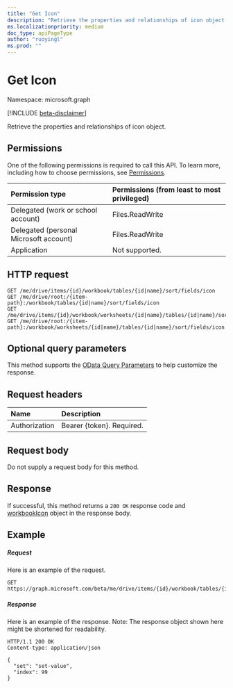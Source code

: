 ```yaml
---
title: "Get Icon"
description: "Retrieve the properties and relationships of icon object."
ms.localizationpriority: medium
doc_type: apiPageType
author: "ruoyingl"
ms.prod: ""
---
```


# Get Icon

Namespace: microsoft.graph

[!INCLUDE [beta-disclaimer](../../includes/beta-disclaimer.md)]

Retrieve the properties and relationships of icon object.
## Permissions
One of the following permissions is required to call this API. To learn more, including how to choose permissions, see [Permissions](/graph/permissions-reference).

|Permission type      | Permissions (from least to most privileged)              |
|:--------------------|:---------------------------------------------------------|
|Delegated (work or school account) | Files.ReadWrite    |
|Delegated (personal Microsoft account) | Files.ReadWrite    |
|Application | Not supported. |

## HTTP request
<!-- { "blockType": "ignored" } -->
```http
GET /me/drive/items/{id}/workbook/tables/{id|name}/sort/fields/icon
GET /me/drive/root:/{item-path}:/workbook/tables/{id|name}/sort/fields/icon
GET /me/drive/items/{id}/workbook/worksheets/{id|name}/tables/{id|name}/sort/fields/icon
GET /me/drive/root:/{item-path}:/workbook/worksheets/{id|name}/tables/{id|name}/sort/fields/icon
```
## Optional query parameters
This method supports the [OData Query Parameters](/graph/query-parameters) to help customize the response.

## Request headers
| Name      |Description|
|:----------|:----------|
| Authorization  | Bearer {token}. Required. |

## Request body
Do not supply a request body for this method.

## Response

If successful, this method returns a `200 OK` response code and [workbookIcon](../resources/workbookicon.md) object in the response body.
## Example
##### Request
Here is an example of the request.
<!-- {
  "blockType": "request",
  "name": "get_icon"
}-->
```http
GET https://graph.microsoft.com/beta/me/drive/items/{id}/workbook/tables/{id|name}/sort/fields/icon
```
##### Response
Here is an example of the response. Note: The response object shown here might be shortened for readability.
<!-- {
  "blockType": "response",
  "truncated": true,
  "@odata.type": "microsoft.graph.workbookIcon"
} -->
```http
HTTP/1.1 200 OK
Content-type: application/json

{
  "set": "set-value",
  "index": 99
}
```

<!-- uuid: 8fcb5dbc-d5aa-4681-8e31-b001d5168d79
2015-10-25 14:57:30 UTC -->
<!--
{
  "type": "#page.annotation",
  "description": "Get Icon",
  "keywords": "",
  "section": "documentation",
  "tocPath": "",
  "suppressions": []
}
-->
